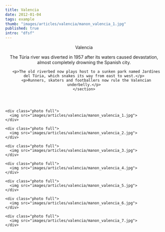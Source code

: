 ```yaml
---
title: Valencia
date: 2012-01-04
tags: example
thumb: "images/articles/valencia/manon_valencia_1.jpg"
published: true
intro: "dfsf"
---
```


<article class="post">
  <header>
    <section class="title">
      <p>Valencia</p>
    </section>
    <section class="intro">
      <p>The Túria river was diverted in 1957 after its waters caused devastation, almost completely drowning the Spanish city.</p>

      <p>The old riverbed now plays host to a sunken park named Jardínes del Túria, which snakes its way from east to west.</p>
      <p>Runners, skaters and footballers now rule the Valencian underbelly.</p>
    </section>
  </header>

  <section class="content">

    <div class="photo full">
      <img src="images/articles/valencia/manon_valencia_1.jpg">
    </div>

    <div class="photo full">
      <img src="images/articles/valencia/manon_valencia_2.jpg">
    </div>

    <div class="photo full">
      <img src="images/articles/valencia/manon_valencia_3.jpg">
    </div>

    <div class="photo full">
      <img src="images/articles/valencia/manon_valencia_4.jpg">
    </div>

    <div class="photo full">
      <img src="images/articles/valencia/manon_valencia_5.jpg">
    </div>

    <div class="photo full">
      <img src="images/articles/valencia/manon_valencia_6.jpg">
    </div>

    <div class="photo full">
      <img src="images/articles/valencia/manon_valencia_7.jpg">
    </div>

  </section>

</article>

